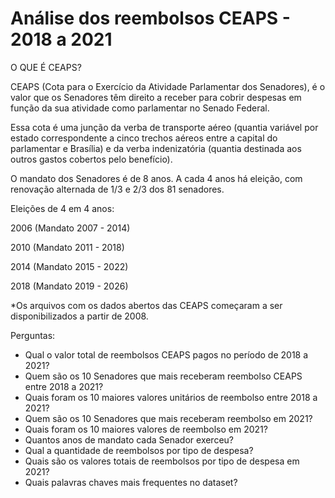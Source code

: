 # Análise dos reembolsos CEAPS - 2018 a 2021

O QUE É CEAPS?

CEAPS (Cota para o Exercício da Atividade Parlamentar dos Senadores), é o valor que os Senadores têm direito a receber para cobrir despesas em função da sua atividade como parlamentar no Senado Federal.

Essa cota é uma junção da verba de transporte aéreo (quantia variável por estado correspondente a cinco trechos aéreos entre a capital do parlamentar e Brasília) e da verba indenizatória (quantia destinada aos outros gastos cobertos pelo benefício).

O mandato dos Senadores é de 8 anos. A cada 4 anos há eleição, com renovação alternada de 1/3 e 2/3 dos 81 senadores.

Eleições de 4 em 4 anos:

2006 (Mandato 2007 - 2014)

2010 (Mandato 2011 - 2018)

2014 (Mandato 2015 - 2022)

2018 (Mandato 2019 - 2026)

*Os arquivos com os dados abertos das CEAPS começaram a ser disponibilizados a partir de 2008.

Perguntas:

- Qual o valor total de reembolsos CEAPS pagos no período de 2018 a 2021?
- Quem são os 10 Senadores que mais receberam reembolso CEAPS entre 2018 a 2021?
- Quais foram os 10 maiores valores unitários de reembolso entre 2018 a 2021?
- Quem são os 10 Senadores que mais receberam reembolso em 2021?
- Quais foram os 10 maiores valores de reembolso em 2021?
- Quantos anos de mandato cada Senador exerceu?
- Qual a quantidade de reembolsos por tipo de despesa?
- Quais são os valores totais de reembolsos por tipo de despesa em 2021?
- Quais palavras chaves mais frequentes no dataset?

